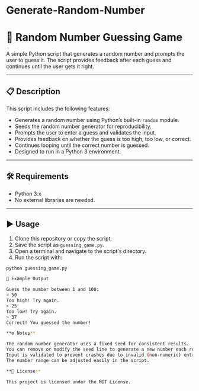 # Generate-Random-Number
# 🎲 Random Number Guessing Game

A simple Python script that generates a random number and prompts the user to guess it. The script provides feedback after each guess and continues until the user gets it right.

---

## 📋 Description

This script includes the following features:

- Generates a random number using Python’s built-in `random` module.
- Seeds the random number generator for reproducibility.
- Prompts the user to enter a guess and validates the input.
- Provides feedback on whether the guess is too high, too low, or correct.
- Continues looping until the correct number is guessed.
- Designed to run in a Python 3 environment.

---

## 🛠️ Requirements

- Python 3.x  
- No external libraries are needed.

---

## ▶️ Usage

1. Clone this repository or copy the script.
2. Save the script as `guessing_game.py`.
3. Open a terminal and navigate to the script's directory.
4. Run the script with:

```bash
python guessing_game.py

🧪 Example Output

Guess the number between 1 and 100:
> 50
Too high! Try again.
> 25
Too low! Try again.
> 37
Correct! You guessed the number!

**⚙️ Notes**

The random number generator uses a fixed seed for consistent results.
You can remove or modify the seed line to generate a new number each run.
Input is validated to prevent crashes due to invalid (non-numeric) entries.
The number range can be adjusted easily in the script.

**📄 License**

This project is licensed under the MIT License.

